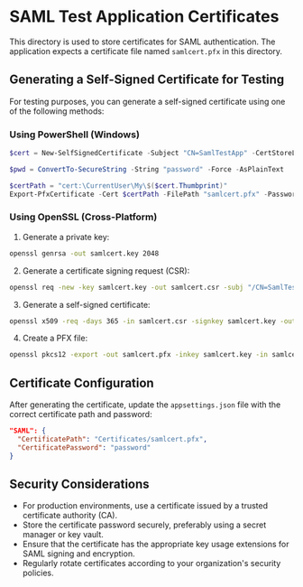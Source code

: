 # SAML Test Application Certificates

This directory is used to store certificates for SAML authentication. The application expects a certificate file named `samlcert.pfx` in this directory.

## Generating a Self-Signed Certificate for Testing

For testing purposes, you can generate a self-signed certificate using one of the following methods:

### Using PowerShell (Windows)

```powershell
$cert = New-SelfSignedCertificate -Subject "CN=SamlTestApp" -CertStoreLocation "cert:\CurrentUser\My" -KeyExportPolicy Exportable -KeySpec Signature -KeyLength 2048 -KeyAlgorithm RSA -HashAlgorithm SHA256

$pwd = ConvertTo-SecureString -String "password" -Force -AsPlainText

$certPath = "cert:\CurrentUser\My\$($cert.Thumbprint)"
Export-PfxCertificate -Cert $certPath -FilePath "samlcert.pfx" -Password $pwd
```

### Using OpenSSL (Cross-Platform)

1. Generate a private key:
```bash
openssl genrsa -out samlcert.key 2048
```

2. Generate a certificate signing request (CSR):
```bash
openssl req -new -key samlcert.key -out samlcert.csr -subj "/CN=SamlTestApp"
```

3. Generate a self-signed certificate:
```bash
openssl x509 -req -days 365 -in samlcert.csr -signkey samlcert.key -out samlcert.crt
```

4. Create a PFX file:
```bash
openssl pkcs12 -export -out samlcert.pfx -inkey samlcert.key -in samlcert.crt -passout pass:password
```

## Certificate Configuration

After generating the certificate, update the `appsettings.json` file with the correct certificate path and password:

```json
"SAML": {
  "CertificatePath": "Certificates/samlcert.pfx",
  "CertificatePassword": "password"
}
```

## Security Considerations

- For production environments, use a certificate issued by a trusted certificate authority (CA).
- Store the certificate password securely, preferably using a secret manager or key vault.
- Ensure that the certificate has the appropriate key usage extensions for SAML signing and encryption.
- Regularly rotate certificates according to your organization's security policies.